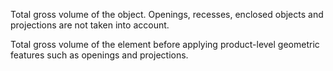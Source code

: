 Total gross volume of the object. Openings, recesses, enclosed objects and projections are not taken into account.


<!-- comment -->


Total gross volume of the element before applying product-level geometric features such as openings and projections.

